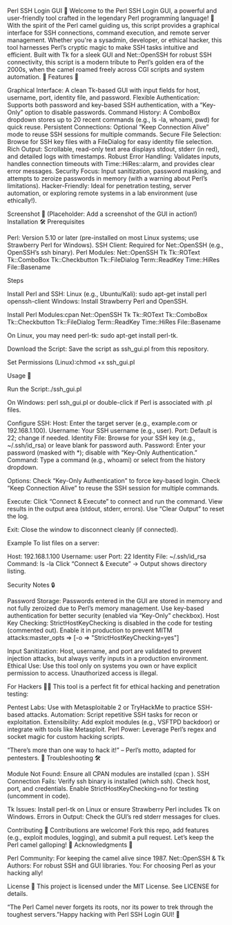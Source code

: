 Perl SSH Login GUI 🐫
Welcome to the Perl SSH Login GUI, a powerful and user-friendly tool crafted in the legendary Perl programming language! 🚀 With the spirit of the Perl camel guiding us, this script provides a graphical interface for SSH connections, command execution, and remote server management. Whether you're a sysadmin, developer, or ethical hacker, this tool harnesses Perl’s cryptic magic to make SSH tasks intuitive and efficient.
Built with Tk for a sleek GUI and Net::OpenSSH for robust SSH connectivity, this script is a modern tribute to Perl’s golden era of the 2000s, when the camel roamed freely across CGI scripts and system automation. 🐫
Features 🌟

Graphical Interface: A clean Tk-based GUI with input fields for host, username, port, identity file, and password.
Flexible Authentication: Supports both password and key-based SSH authentication, with a “Key-Only” option to disable passwords.
Command History: A ComboBox dropdown stores up to 20 recent commands (e.g., ls -la, whoami, pwd) for quick reuse.
Persistent Connections: Optional “Keep Connection Alive” mode to reuse SSH sessions for multiple commands.
Secure File Selection: Browse for SSH key files with a FileDialog for easy identity file selection.
Rich Output: Scrollable, read-only text area displays stdout, stderr (in red), and detailed logs with timestamps.
Robust Error Handling: Validates inputs, handles connection timeouts with Time::HiRes::alarm, and provides clear error messages.
Security Focus: Input sanitization, password masking, and attempts to zeroize passwords in memory (with a warning about Perl’s limitations).
Hacker-Friendly: Ideal for penetration testing, server automation, or exploring remote systems in a lab environment (use ethically!).

Screenshot 📸
 (Placeholder: Add a screenshot of the GUI in action!)
Installation 🛠️
Prerequisites

Perl: Version 5.10 or later (pre-installed on most Linux systems; use Strawberry Perl for Windows).
SSH Client: Required for Net::OpenSSH (e.g., OpenSSH’s ssh binary).
Perl Modules:
Net::OpenSSH
Tk
Tk::ROText
Tk::ComboBox
Tk::Checkbutton
Tk::FileDialog
Term::ReadKey
Time::HiRes
File::Basename



Steps

Install Perl and SSH:
Linux (e.g., Ubuntu/Kali): sudo apt-get install perl openssh-client
Windows: Install Strawberry Perl and OpenSSH.


Install Perl Modules:cpan Net::OpenSSH Tk Tk::ROText Tk::ComboBox Tk::Checkbutton Tk::FileDialog Term::ReadKey Time::HiRes File::Basename


On Linux, you may need perl-tk: sudo apt-get install perl-tk.


Download the Script:
Save the script as ssh_gui.pl from this repository.


Set Permissions (Linux):chmod +x ssh_gui.pl



Usage 🚀

Run the Script:./ssh_gui.pl


On Windows: perl ssh_gui.pl or double-click if Perl is associated with .pl files.


Configure SSH:
Host: Enter the target server (e.g., example.com or 192.168.1.100).
Username: Your SSH username (e.g., user).
Port: Default is 22; change if needed.
Identity File: Browse for your SSH key (e.g., ~/.ssh/id_rsa) or leave blank for password auth.
Password: Enter your password (masked with *); disable with “Key-Only Authentication.”
Command: Type a command (e.g., whoami) or select from the history dropdown.


Options:
Check “Key-Only Authentication” to force key-based login.
Check “Keep Connection Alive” to reuse the SSH session for multiple commands.


Execute:
Click “Connect & Execute” to connect and run the command.
View results in the output area (stdout, stderr, errors).
Use “Clear Output” to reset the log.


Exit:
Close the window to disconnect cleanly (if connected).



Example
To list files on a server:

Host: 192.168.1.100
Username: user
Port: 22
Identity File: ~/.ssh/id_rsa
Command: ls -la
Click “Connect & Execute” → Output shows directory listing.

Security Notes 🔒

Password Storage: Passwords entered in the GUI are stored in memory and not fully zeroized due to Perl’s memory management. Use key-based authentication for better security (enabled via “Key-Only” checkbox).
Host Key Checking: StrictHostKeyChecking is disabled in the code for testing (commented out). Enable it in production to prevent MITM attacks:master_opts => [-o => "StrictHostKeyChecking=yes"]


Input Sanitization: Host, username, and port are validated to prevent injection attacks, but always verify inputs in a production environment.
Ethical Use: Use this tool only on systems you own or have explicit permission to access. Unauthorized access is illegal.

For Hackers 🕵️‍♂️
This tool is a perfect fit for ethical hacking and penetration testing:

Pentest Labs: Use with Metasploitable 2 or TryHackMe to practice SSH-based attacks.
Automation: Script repetitive SSH tasks for recon or exploitation.
Extensibility: Add exploit modules (e.g., VSFTPD backdoor) or integrate with tools like Metasploit.
Perl Power: Leverage Perl’s regex and socket magic for custom hacking scripts.

“There’s more than one way to hack it!” – Perl’s motto, adapted for pentesters. 🐫
Troubleshooting 🛠️

Module Not Found: Ensure all CPAN modules are installed (cpan <module>).
SSH Connection Fails:
Verify ssh binary is installed (which ssh).
Check host, port, and credentials.
Enable StrictHostKeyChecking=no for testing (uncomment in code).


Tk Issues: Install perl-tk on Linux or ensure Strawberry Perl includes Tk on Windows.
Errors in Output: Check the GUI’s red stderr messages for clues.

Contributing 🤝
Contributions are welcome! Fork this repo, add features (e.g., exploit modules, logging), and submit a pull request. Let’s keep the Perl camel galloping! 🐫
Acknowledgments 🙏

Perl Community: For keeping the camel alive since 1987.
Net::OpenSSH & Tk Authors: For robust SSH and GUI libraries.
You: For choosing Perl as your hacking ally!

License 📜
This project is licensed under the MIT License. See LICENSE for details.

“The Perl Camel never forgets its roots, nor its power to trek through the toughest servers.”Happy hacking with Perl SSH Login GUI! 🐫
